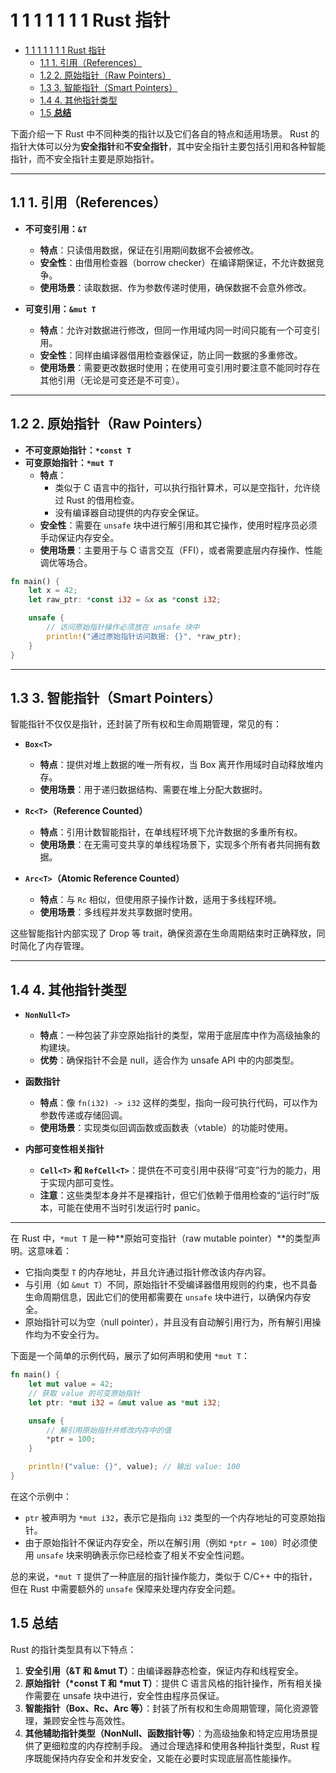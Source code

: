 # 1 1 1 1 1 1 1 Rust 指针

<!-- TOC START -->
- [1 1 1 1 1 1 1 Rust 指针](#1-1-1-1-1-1-1-rust-指针)
  - [1.1 1. 引用（References）](#1-引用（references）)
  - [1.2 2. 原始指针（Raw Pointers）](#2-原始指针（raw-pointers）)
  - [1.3 3. 智能指针（Smart Pointers）](#3-智能指针（smart-pointers）)
  - [1.4 4. 其他指针类型](#4-其他指针类型)
  - [1.5 **总结**](#**总结**)
<!-- TOC END -->














下面介绍一下 Rust 中不同种类的指针以及它们各自的特点和适用场景。
Rust 的指针大体可以分为**安全指针**和**不安全指针**，其中安全指针主要包括引用和各种智能指针，而不安全指针主要是原始指针。

---

## 1.1 1. 引用（References）

- **不可变引用：`&T`**  
  - **特点**：只读借用数据，保证在引用期间数据不会被修改。  
  - **安全性**：由借用检查器（borrow checker）在编译期保证，不允许数据竞争。  
  - **使用场景**：读取数据、作为参数传递时使用，确保数据不会意外修改。

- **可变引用：`&mut T`**  
  - **特点**：允许对数据进行修改，但同一作用域内同一时间只能有一个可变引用。  
  - **安全性**：同样由编译器借用检查器保证，防止同一数据的多重修改。  
  - **使用场景**：需要更改数据时使用；在使用可变引用时要注意不能同时存在其他引用（无论是可变还是不可变）。

---

## 1.2 2. 原始指针（Raw Pointers）

- **不可变原始指针：`*const T`**  
- **可变原始指针：`*mut T`**  
  - **特点**：
    - 类似于 C 语言中的指针，可以执行指针算术，可以是空指针，允许绕过 Rust 的借用检查。  
    - 没有编译器自动提供的内存安全保证。
  - **安全性**：需要在 `unsafe` 块中进行解引用和其它操作，使用时程序员必须手动保证内存安全。  
  - **使用场景**：主要用于与 C 语言交互（FFI），或者需要底层内存操作、性能调优等场合。

```rust:src/main.rs
fn main() {
    let x = 42;
    let raw_ptr: *const i32 = &x as *const i32;

    unsafe {
        // 访问原始指针操作必须放在 unsafe 块中
        println!("通过原始指针访问数据: {}", *raw_ptr);
    }
}
```

---

## 1.3 3. 智能指针（Smart Pointers）

智能指针不仅仅是指针，还封装了所有权和生命周期管理，常见的有：

- **`Box<T>`**
  - **特点**：提供对堆上数据的唯一所有权，当 Box 离开作用域时自动释放堆内存。  
  - **使用场景**：用于递归数据结构、需要在堆上分配大数据时。

- **`Rc<T>`（Reference Counted）**
  - **特点**：引用计数智能指针，在单线程环境下允许数据的多重所有权。  
  - **使用场景**：在无需可变共享的单线程场景下，实现多个所有者共同拥有数据。

- **`Arc<T>`（Atomic Reference Counted）**
  - **特点**：与 `Rc` 相似，但使用原子操作计数，适用于多线程环境。  
  - **使用场景**：多线程并发共享数据时使用。

这些智能指针内部实现了 Drop 等 trait，确保资源在生命周期结束时正确释放，同时简化了内存管理。

---

## 1.4 4. 其他指针类型

- **`NonNull<T>`**
  - **特点**：一种包装了非空原始指针的类型，常用于底层库中作为高级抽象的构建块。  
  - **优势**：确保指针不会是 null，适合作为 unsafe API 中的内部类型。

- **函数指针**
  - **特点**：像 `fn(i32) -> i32` 这样的类型，指向一段可执行代码，可以作为参数传递或存储回调。  
  - **使用场景**：实现类似回调函数或函数表（vtable）的功能时使用。

- **内部可变性相关指针**  
  - **`Cell<T>` 和 `RefCell<T>`**：提供在不可变引用中获得“可变”行为的能力，用于实现内部可变性。  
  - **注意**：这些类型本身并不是裸指针，但它们依赖于借用检查的“运行时”版本，可能在使用不当时引发运行时 panic。

---

在 Rust 中，`*mut T` 是一种**原始可变指针（raw mutable pointer）**的类型声明。这意味着：

- 它指向类型 `T` 的内存地址，并且允许通过指针修改该内存内容。
- 与引用（如 `&mut T`）不同，原始指针不受编译器借用规则的约束，也不具备生命周期信息，因此它们的使用都需要在 `unsafe` 块中进行，以确保内存安全。
- 原始指针可以为空（null pointer），并且没有自动解引用行为，所有解引用操作均为不安全行为。

下面是一个简单的示例代码，展示了如何声明和使用 `*mut T`：

```rust:src/main.rs
fn main() {
    let mut value = 42;
    // 获取 value 的可变原始指针
    let ptr: *mut i32 = &mut value as *mut i32;

    unsafe {
        // 解引用原始指针并修改内存中的值
        *ptr = 100;
    }

    println!("value: {}", value); // 输出 value: 100
}
```

在这个示例中：

- `ptr` 被声明为 `*mut i32`，表示它是指向 `i32` 类型的一个内存地址的可变原始指针。
- 由于原始指针不保证内存安全，所以在解引用（例如 `*ptr = 100`）时必须使用 `unsafe` 块来明确表示你已经检查了相关不安全性问题。

总的来说，`*mut T` 提供了一种底层的指针操作能力，类似于 C/C++ 中的指针，但在 Rust 中需要额外的 `unsafe` 保障来处理内存安全问题。

## 1.5 **总结**

Rust 的指针类型具有以下特点：

1. **安全引用（&T 和 &mut T）**：由编译器静态检查，保证内存和线程安全。
2. **原始指针（*const T 和 *mut T）**：提供 C 语言风格的指针操作，所有相关操作需要在 unsafe 块中进行，安全性由程序员保证。
3. **智能指针（Box、Rc、Arc 等）**：封装了所有权和生命周期管理，简化资源管理，兼顾安全性与高效性。
4. **其他辅助指针类型（NonNull、函数指针等）**：为高级抽象和特定应用场景提供了更细粒度的内存控制手段。
通过合理选择和使用各种指针类型，Rust 程序既能保持内存安全和并发安全，又能在必要时实现底层高性能操作。

